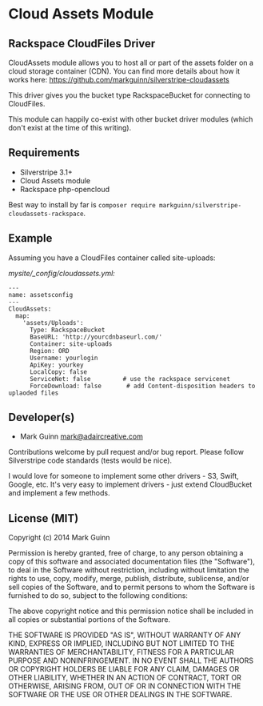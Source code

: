 Cloud Assets Module
===================
Rackspace CloudFiles Driver
---------------------------

CloudAssets module allows you to host all or part of the assets folder on a cloud storage container (CDN).
You can find more details about how it works here: <https://github.com/markguinn/silverstripe-cloudassets>

This driver gives you the bucket type RackspaceBucket for connecting to CloudFiles.

This module can happily co-exist with other bucket driver modules (which don't exist at the time of this writing).


Requirements
------------
- Silverstripe 3.1+
- Cloud Assets module
- Rackspace php-opencloud

Best way to install by far is `composer require markguinn/silverstripe-cloudassets-rackspace`.


Example
-------
Assuming you have a CloudFiles container called site-uploads:

*mysite/_config/cloudassets.yml:*
```
---
name: assetsconfig
---
CloudAssets:
  map:
    'assets/Uploads':
      Type: RackspaceBucket
      BaseURL: 'http://yourcdnbaseurl.com/'
      Container: site-uploads
      Region: ORD
      Username: yourlogin
      ApiKey: yourkey
      LocalCopy: false
      ServiceNet: false         # use the rackspace servicenet
      ForceDownload: false       # add Content-disposition headers to uplaoded files
```


Developer(s)
------------
- Mark Guinn <mark@adaircreative.com>

Contributions welcome by pull request and/or bug report.
Please follow Silverstripe code standards (tests would be nice).

I would love for someone to implement some other drivers - S3, Swift, Google, etc.
It's very easy to implement drivers - just extend CloudBucket and implement a few
methods.


License (MIT)
-------------
Copyright (c) 2014 Mark Guinn

Permission is hereby granted, free of charge, to any person obtaining a copy of
this software and associated documentation files (the "Software"), to deal in
the Software without restriction, including without limitation the rights to use,
copy, modify, merge, publish, distribute, sublicense, and/or sell copies of the
Software, and to permit persons to whom the Software is furnished to do so, subject
to the following conditions:

The above copyright notice and this permission notice shall be included in all copies
or substantial portions of the Software.

THE SOFTWARE IS PROVIDED "AS IS", WITHOUT WARRANTY OF ANY KIND, EXPRESS OR IMPLIED,
INCLUDING BUT NOT LIMITED TO THE WARRANTIES OF MERCHANTABILITY, FITNESS FOR A PARTICULAR
PURPOSE AND NONINFRINGEMENT. IN NO EVENT SHALL THE AUTHORS OR COPYRIGHT HOLDERS BE LIABLE
FOR ANY CLAIM, DAMAGES OR OTHER LIABILITY, WHETHER IN AN ACTION OF CONTRACT, TORT OR
OTHERWISE, ARISING FROM, OUT OF OR IN CONNECTION WITH THE SOFTWARE OR THE USE OR OTHER
DEALINGS IN THE SOFTWARE.
